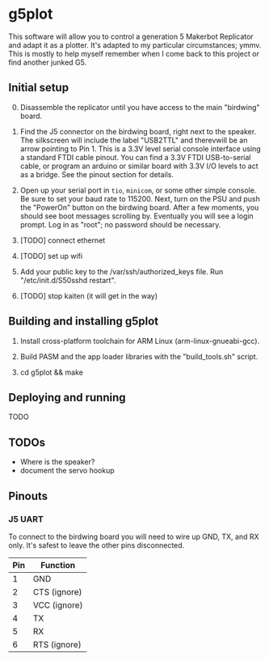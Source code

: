 # g5plot

This software will allow you to control a generation 5 Makerbot Replicator and adapt it as a plotter.
It's adapted to my particular circumstances; ymmv. This is mostly to help myself remember when I come 
back to this project or find another junked G5.

## Initial setup

0. Disassemble the replicator until you have access to the main "birdwing" board.

1. Find the J5 connector on the birdwing board, right next to the speaker. The silkscreen will include the 
label "USB2TTL" and therevwill be an arrow pointing to Pin 1.  This is a 3.3V level serial console interface using a standard FTDI cable pinout. You can find a 3.3V FTDI USB-to-serial cable, or program an arduino or similar board with 3.3V I/O levels to act as a bridge. See the pinout section for details.

2. Open up your serial port in `tio`, `minicom`, or some other simple console. Be sure to set your baud rate to 115200. Next, turn on the PSU and push the "PowerOn" button on the birdwing board. After a few moments, you should see boot messages scrolling by. Eventually you will see a login prompt. Log in as "root"; no password should be necessary.

3. [TODO] connect ethernet

4. [TODO] set up wifi

5. Add your public key to the /var/ssh/authorized_keys file. Run "/etc/init.d/S50sshd restart".

6. [TODO] stop kaiten (it will get in the way)

## Building and installing g5plot

1. Install cross-platform toolchain for ARM Linux (arm-linux-gnueabi-gcc).

2. Build PASM and the app loader libraries with the "build_tools.sh" script.

3. cd g5plot && make

## Deploying and running

TODO

## TODOs

* Where is the speaker?
* document the servo hookup

## Pinouts

### J5 UART

To connect to the birdwing board you will need to wire up GND, TX, and RX only. It's safest to leave the other pins disconnected.

| Pin | Function |
|-----|----------|
|  1  | GND      |
|  2  | CTS (ignore) |
|  3  | VCC (ignore) |
|  4  | TX       |
|  5  | RX       |
|  6  | RTS (ignore) |
